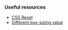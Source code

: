 ### Useful resources

- [CSS Reset](https://andy-bell.co.uk/a-modern-css-reset/)
- [Different box-sizing value](https://css-tricks.com/almanac/properties/b/box-sizing/)